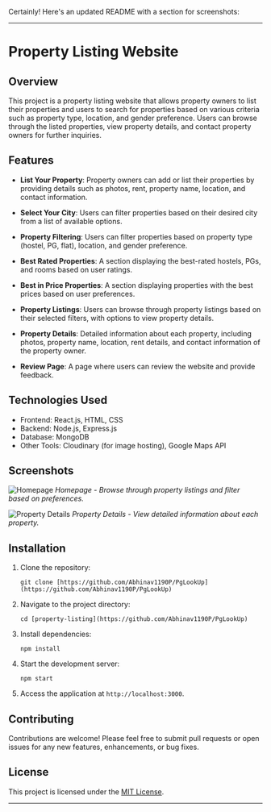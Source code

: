 Certainly! Here's an updated README with a section for screenshots:

---

# Property Listing Website

## Overview

This project is a property listing website that allows property owners to list their properties and users to search for properties based on various criteria such as property type, location, and gender preference. Users can browse through the listed properties, view property details, and contact property owners for further inquiries.

## Features

- **List Your Property**: Property owners can add or list their properties by providing details such as photos, rent, property name, location, and contact information.

- **Select Your City**: Users can filter properties based on their desired city from a list of available options.

- **Property Filtering**: Users can filter properties based on property type (hostel, PG, flat), location, and gender preference.

- **Best Rated Properties**: A section displaying the best-rated hostels, PGs, and rooms based on user ratings.

- **Best in Price Properties**: A section displaying properties with the best prices based on user preferences.

- **Property Listings**: Users can browse through property listings based on their selected filters, with options to view property details.

- **Property Details**: Detailed information about each property, including photos, property name, location, rent details, and contact information of the property owner.

- **Review Page**: A page where users can review the website and provide feedback.

## Technologies Used

- Frontend: React.js, HTML, CSS
- Backend: Node.js, Express.js
- Database: MongoDB
- Other Tools: Cloudinary (for image hosting), Google Maps API

## Screenshots

![Homepage](https://res.cloudinary.com/dvvzlzude/image/upload/v1709130939/pbstam1wnaojtoc0x78t.png)
*Homepage - Browse through property listings and filter based on preferences.*

![Property Details](https://res.cloudinary.com/dvvzlzude/image/upload/v1709130938/vdc114wxy1ldabub4u1c.png)
*Property Details - View detailed information about each property.*

## Installation

1. Clone the repository:

   ```
   git clone [https://github.com/Abhinav1190P/PgLookUp](https://github.com/Abhinav1190P/PgLookUp)
   ```

2. Navigate to the project directory:

   ```
   cd [property-listing](https://github.com/Abhinav1190P/PgLookUp)
   ```

3. Install dependencies:

   ```
   npm install
   ```

4. Start the development server:

   ```
   npm start
   ```

5. Access the application at `http://localhost:3000`.

## Contributing

Contributions are welcome! Please feel free to submit pull requests or open issues for any new features, enhancements, or bug fixes.

## License

This project is licensed under the [MIT License](https://opensource.org/licenses/MIT).

---

